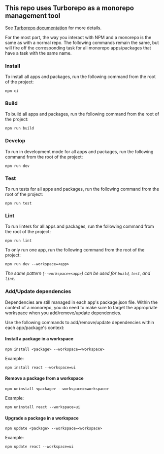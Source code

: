 ## This repo uses Turborepo as a monorepo management tool

See [Turborepo documentation](https://turbo.build/repo) for more details.

For the most part, the way you interact with NPM and a monorepo is the same as with a normal repo. The following 
commands remain the same, but will fire off the corresponding task for all monorepo apps/packages that have a task 
with the same name.

### Install

To install all apps and packages, run the following command from the root of the project:

```
npm ci
```

### Build

To build all apps and packages, run the following command from the root of the project:

```
npm run build
```

### Develop

To run in development mode for all apps and packages, run the following command from the root of the project:

```
npm run dev
```

### Test

To run tests for all apps and packages, run the following command from the root of the project:

```
npm run test
```

### Lint

To run linters for all apps and packages, run the following command from the root of the project:

```
npm run lint
```

To only run one app, run the following command from the root of the project:

```
npm run dev --workspace=<app>
```

_The same pattern (`--workspace=<app>`) can be used for `build`, `test`, and `lint`._ 

### Add/Update dependencies

Dependencies are still managed in each app's package.json file. Within the context of a monorepo, you do need to make sure 
to target the appropriate workspace when you add/remove/update dependencies.

Use the following commands to add/remove/update dependencies within each app/package's context:

#### Install a package in a workspace

    npm install <package> --workspace=<workspace>

Example:

    npm install react --workspace=ui

#### Remove a package from a workspace

    npm uninstall <package> --workspace=<workspace>

Example:

    npm uninstall react --workspace=ui

#### Upgrade a package in a workspace

    npm update <package> --workspace=<workspace>

Example:

    npm update react --workspace=ui
